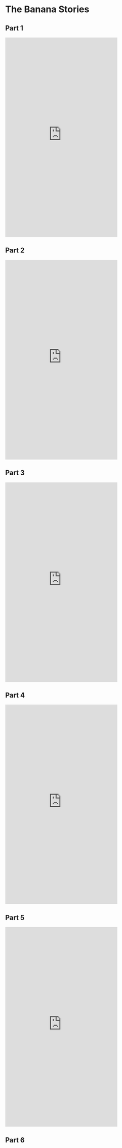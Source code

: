 # The Banana Stories

## Part 1

<iframe width="354" height="629" src="https://www.youtube.com/embed/MLx2281RCgg" title="The Banana Story - Part 1" frameborder="0" allow="accelerometer; clipboard-write; encrypted-media; gyroscope; picture-in-picture; web-share" allowfullscreen></iframe>

## Part 2

<iframe width="354" height="629" src="https://www.youtube.com/embed/bWHCMiDpBNw" title="The Banana Story - Part 2" frameborder="0" allow="accelerometer; clipboard-write; encrypted-media; gyroscope; picture-in-picture; web-share" allowfullscreen></iframe>

## Part 3

<iframe width="354" height="629" src="https://www.youtube.com/embed/aHMcZM6KSTY" title="The Banana Story - Part 3" frameborder="0" allow="accelerometer; clipboard-write; encrypted-media; gyroscope; picture-in-picture; web-share" allowfullscreen></iframe>

## Part 4

<iframe width="354" height="629" src="https://www.youtube.com/embed/7UVXG1RhZms" title="The Banana Story - Part 4" frameborder="0" allow="accelerometer; clipboard-write; encrypted-media; gyroscope; picture-in-picture; web-share" allowfullscreen></iframe>

## Part 5

<iframe width="354" height="629" src="https://www.youtube.com/embed/l-Mu_gPv3nY" title="The Banana Story - Part 5" frameborder="0" allow="accelerometer; clipboard-write; encrypted-media; gyroscope; picture-in-picture; web-share" allowfullscreen></iframe>

## Part 6

<iframe width="354" height="629" src="https://www.youtube.com/embed/3DaJg6M6Qsg" title="The Banana Story - Part 6" frameborder="0" allow="accelerometer; clipboard-write; encrypted-media; gyroscope; picture-in-picture; web-share" allowfullscreen></iframe>

## Part 7

<iframe width="560" height="315" src="https://www.youtube.com/embed/videoseries?list=PLA8bbF-9MWQUuINzTd_WhyDePve8Wmpzz" title="The Banana Story - Part 7" frameborder="0" allow="accelerometer; clipboard-write; encrypted-media; gyroscope; picture-in-picture; web-share" allowfullscreen></iframe>

## Part 8

<iframe width="356" height="633" src="https://www.youtube.com/embed/LfuPqgWcEpw" title="The Banana Story - Part 9" frameborder="0" allow="accelerometer; clipboard-write; encrypted-media; gyroscope; picture-in-picture; web-share" allowfullscreen></iframe>

## Part 9

<iframe width="356" height="633" src="https://www.youtube.com/embed/Preq4LjBVHM" title="The Banana Story - Part 8" frameborder="0" allow="accelerometer; clipboard-write; encrypted-media; gyroscope; picture-in-picture; web-share" allowfullscreen></iframe>

## Part 10

<iframe width="951" height="545" src="https://www.youtube.com/embed/wE0XMfRZ3S0" title="The Banana Story - Part 10" frameborder="0" allow="accelerometer; clipboard-write; encrypted-media; gyroscope; picture-in-picture; web-share" allowfullscreen></iframe>


## Part 11

<iframe width="1425" height="592" src="https://www.youtube.com/embed/TNoa5mue8bM" title="The Banana Stories - Part 11" frameborder="0" allow="accelerometer; clipboard-write; encrypted-media; gyroscope; picture-in-picture; web-share" allowfullscreen></iframe>

## Part 12

<iframe width="356" height="633" src="https://www.youtube.com/embed/Bh9MecQKpRk" title="The Banana Story - Part 12" frameborder="0" allow="accelerometer; clipboard-write; encrypted-media; gyroscope; picture-in-picture; web-share" allowfullscreen></iframe>

## Part 13

<iframe width="356" height="633" src="https://www.youtube.com/embed/zcOayaEdyYs" title="The Banana Story - Part 13" frameborder="0" allow="accelerometer; clipboard-write; encrypted-media; gyroscope; picture-in-picture; web-share" allowfullscreen></iframe>

## Part 14

<iframe width="356" height="633" src="https://www.youtube.com/embed/sSV7W62rtlc" title="The Banana Story - Part 14" frameborder="0" allow="accelerometer; clipboard-write; encrypted-media; gyroscope; picture-in-picture; web-share" allowfullscreen></iframe>

## Part 15

<iframe width="356" height="633" src="https://www.youtube.com/embed/TnJnC2dEGm4" title="The Banana Stories - Part 15" frameborder="0" allow="accelerometer; clipboard-write; encrypted-media; gyroscope; picture-in-picture; web-share" allowfullscreen></iframe>

## Part 16

<iframe width="356" height="633" src="https://www.youtube.com/embed/0js7qFdAZgM" title="The Banana Stories - Part 16" frameborder="0" allow="accelerometer; clipboard-write; encrypted-media; gyroscope; picture-in-picture; web-share" allowfullscreen></iframe>

## Part 17

<iframe width="1425" height="592" src="https://www.youtube.com/embed/a59R_c5PK-c" title="The Banana Stories - Part 17" frameborder="0" allow="accelerometer; clipboard-write; encrypted-media; gyroscope; picture-in-picture; web-share" allowfullscreen></iframe>

## Part 18

<iframe width="356" height="633" src="https://www.youtube.com/embed/kc-oK46GXsA" title="The Banana Stories - Part 18" frameborder="0" allow="accelerometer; clipboard-write; encrypted-media; gyroscope; picture-in-picture; web-share" allowfullscreen></iframe>

## Part 19

<iframe width="356" height="633" src="https://www.youtube.com/embed/axUupsSVFlQ" title="The Banana Stories - Part 19" frameborder="0" allow="accelerometer; clipboard-write; encrypted-media; gyroscope; picture-in-picture; web-share" allowfullscreen></iframe>

## Part 20

<iframe width="356" height="633" src="https://www.youtube.com/embed/668rQtFsvUE" title="The Banana Story - Part 20" frameborder="0" allow="accelerometer; clipboard-write; encrypted-media; gyroscope; picture-in-picture; web-share" allowfullscreen></iframe>

## Part 21

<iframe width="356" height="633" src="https://www.youtube.com/embed/f5VJnlE093Y" title="Banana Story - Part 21" frameborder="0" allow="accelerometer; clipboard-write; encrypted-media; gyroscope; picture-in-picture; web-share" allowfullscreen></iframe>
